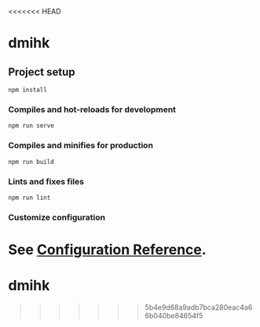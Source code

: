 <<<<<<< HEAD
# dmihk

## Project setup
```
npm install
```

### Compiles and hot-reloads for development
```
npm run serve
```

### Compiles and minifies for production
```
npm run build
```

### Lints and fixes files
```
npm run lint
```

### Customize configuration
See [Configuration Reference](https://cli.vuejs.org/config/).
=======
# dmihk
>>>>>>> 5b4e9d68a9adb7bca280eac4a66b040be84654f5
